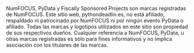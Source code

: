 NumFOCUS, PyData y Fiscally Sponsored Projects son marcas registradas de NumFOCUS. Este sitio web, pythondeadlin.es, no está afiliado, respaldado ni patrocinado por NumFOCUS ni por ningún evento PyData o afiliado. Todas las marcas y logotipos utilizados en este sitio son propiedad de sus respectivos dueños. Cualquier referencia a NumFOCUS, PyData, u otras marcas registradas es sólo para fines informativos y no implica asociación con los titulares de las marcas.
